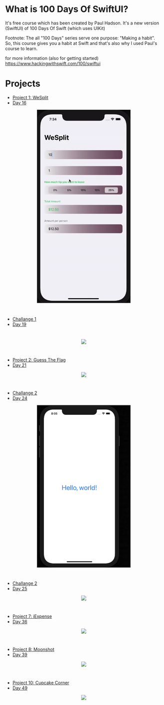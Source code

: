 # What is 100 Days Of SwiftUI?
It's free course which has been created by Paul Hadson. It's a new version (SwiftUI) of 100 Days Of Swift (which uses UIKit)

Footnote:  The all "100 Days" series serve one purpose: "Making a habit". So, this course gives you a habit at Swift and that's also why I used Paul's course to learn. 

for more information (also for getting started)
https://www.hackingwithswift.com/100/swiftui


# Projects
- [Project 1: WeSplit](./Project-01-WeSplit)
- [Day 16](https://www.hackingwithswift.com/100/swiftui/16)
<div style="text-align: center;">
  <img src="./Assets/WeSplit.gif" width="300px"/>
</div>

#
- [Challange 1](https://github.com/GrandSir/100DaysOfSwiftUI/tree/main/Challange-1-Day19)
- [Day 19](https://www.hackingwithswift.com/100/swiftui/19)

#
<div style="text-align: center;">
  <img src="./Assets/Challange1.gif" width="300px"/>
</div>

#
- [Project 2: Guess The Flag](https://github.com/GrandSir/100DaysOfSwiftUI/tree/main/Project-02-Guess%20The%20Flag)
- [Day 21](https://www.hackingwithswift.com/100/swiftui/21)
<div style="text-align: center;">
  <img src="./Assets/GuessTheFlag.gif" width="300px"/>
</div>

#
- [Challange 2](https://github.com/GrandSir/100DaysOfSwiftUI/tree/main/Challange-2-Day24)
- [Day 24](https://www.hackingwithswift.com/100/swiftui/24)

<div style="text-align: center;">
  <img src="./Assets/Challange2.png" width="300px"/>
</div>

#
- [Challange 2](https://github.com/GrandSir/100DaysOfSwiftUI/tree/main/Milestone-Project-1)
- [Day 25](https://www.hackingwithswift.com/100/swiftui/25)

<div style="text-align: center;">
  <img src="./Assets/RockPaperScissors.gif" width="300px"/>
</div>

#
- [Project 7: iExpense](https://github.com/GrandSir/100DaysOfSwiftUI/tree/main/Project-07-iExpense)
- [Day 36](https://www.hackingwithswift.com/100/swiftui/36)

<div style="text-align: center;">
  <img src="./Assets/iExpense.gif" width="300px"/>
</div>

#
- [Project 8: Moonshot](https://github.com/GrandSir/100DaysOfSwiftUI/tree/main/Project-08-Moonshot)
- [Day 39](https://www.hackingwithswift.com/100/swiftui/39)


<div style="text-align: center;">
  <img src="./Assets/Moonshot.gif" width="300px"/>
</div>

#
- [Project 10: Cupcake Corner](https://github.com/GrandSir/100DaysOfSwiftUI/tree/main/Project-10-Moonshot)
- [Day 49](https://www.hackingwithswift.com/100/swiftui/49)


<div style="text-align: center;">
  <img src="./Assets/Cupcake Corner.gif" width="300px"/>
</div>

